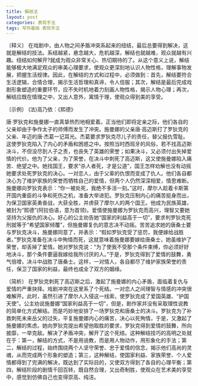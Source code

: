 ```yaml
---
title: 解结法
layout: post
categories: 表现手法
tags: 写作基础 表现手法
---
```


〔释义〕 在戏剧中，由人物之间矛盾冲突系起来的纽结，最后总要得到解决，这就是解结的技法。系结越紧，悬念越大，危机越深，解结也就越难，观众就越有兴趣。纽结如何解开?就成为观众非常关心、热切期待的了。从这个意义上说，解结能够极大地满足观众的审美心理要求，使观众更深刻地认识人物性格，理解事物发展，把握生活规律。因此，在解结的方式和过程中，必须做到：首先，解结要符合生活逻辑，合情合理，揭示生活哲理和真谛，令人信服；其次，解结是最后完成戏剧形象塑造的重要环节，应不失时机地着力刻画人物性格，揭示人物心理；再次，解结应既在情理之中，又出人意外，寓情于理，使观众得到美的享受。

〔示例〕 (法)高乃依：《熙德》

唐·罗狄克和施曼娜一直真挚热烈地相爱着。正当他们即将定亲之际，他们各自的父亲却由于争作太子的师傅而发生了冲突。施曼娜的父亲唐·高迈斯打了罗狄克的父亲、年迈的唐·杰葛一记耳光。杰葛要求罗狄克尽儿子的责任，替父报仇雪耻。这使罗狄克陷入了内心的矛盾和困惑之中。按照当时西班牙的风俗，若不找高迈斯决斗，不但没尽到人子之责，也丧失了英雄的荣誉；如果决斗，又必须付出失掉爱情的代价。他为了父亲，为了荣誉，在决斗中刺死了高迈斯，这又使施曼娜陷入痛苦、绝望之中。她找国王，要求“杀人者死，才是公道”，国王怎样劝解也没有动摇她要求处死罗狄克的决心。一对恋人，由于父辈的仇恨而变成了仇人。他们各自都决心为了维护家族的荣誉而牺牲自己的爱情，但两个人仍然深深相爱，情思难断。施曼娜向罗狄克表示：“你一被处死，我绝不多活一刻。”这时，摩尔人趁着卡斯第开国内重臣的斗争和死伤之机，准备大举进犯。罗狄克压制内心的痛苦挺身而出，为保卫国家英勇奋战，大获全胜，并虏获了摩尔人的两个国王。他成为民族英雄，被封为“熙德”(阿拉伯语，意为首领)。爱情使施曼娜为罗狄克而高兴，理智又要她坚持为父报仇的决心。好心的公主劝告她“国家的利益高于一切”，要求判罗狄克死刑就等于“希望国家倾覆”，但施曼娜复仇的意志决不动摇。苦苦追求她的唐桑士要与罗狄克决斗，施曼娜同意了，并表示：“假如罗狄克受了惩罚，我便嫁给战胜者。”罗狄克准备在决斗中殉情而死，这就意味着施曼娜要嫁给唐桑士，她虽维护了荣誉，却丢掉了爱情。她对罗狄克说：“为了使我不受那个条件束缚，你必须好好地决斗，那个条件要逼我嫁给我所讨厌的人。”于是，罗狄克得到了爱情的鼓舞，勇气倍增，决斗中战胜了唐桑士。这样，一对情人，各自都尽了维护家族荣誉的责任，保卫了国家的利益，最终也成全了双方的姻缘。

〔简析〕 在罗狄克刺死了高迈斯之后，激起了施曼娜的内心矛盾，面临着复仇与爱情的严重抉择。戏剧冲突在这里系了个死结。一对恋人之间理智与情感的冲突很难解开。此时，虽然引进了摩尔人入侵这一线索，使罗狄克成了爱国英雄、“护国天使”。公主劝说施曼娜“国家利益高于一切”，但是，剧作家并没有采取理性说教的简单化方式解结。而是巧妙地安排了一场罗狄克和唐桑士的决斗。罗狄克为了补救刺死未来岳父的过失，平复施曼娜内心的痛苦，决心以死殉情，于是，又激起了施曼娜的焦虑。她向罗狄克提出希望他取胜的要求，罗狄克得到爱情的鼓舞，所向披靡，一举克敌。解决了矛盾冲突，解开了这个死结。这种解结技巧的高明之处就在于：第一，解结的方式，不是用说教，而是用人物动作，用形象化的手法；第二，解结的过程，始终围绕两个人坚守荣誉、忠于爱情的信念，揭示他们高尚的灵魂，从而完成两个形象的塑造；第三，这种解结，使国家利益、家族荣誉、个人爱情都得到了完满的解决，既达到了实际目的，又使双方得到了各自的心理平衡；第四，解结阶段的剧情千回百转，既自然合理，又出奇制胜，使观众在艺术美的享受中，感觉到仿佛自己也变得崇高、纯洁。 